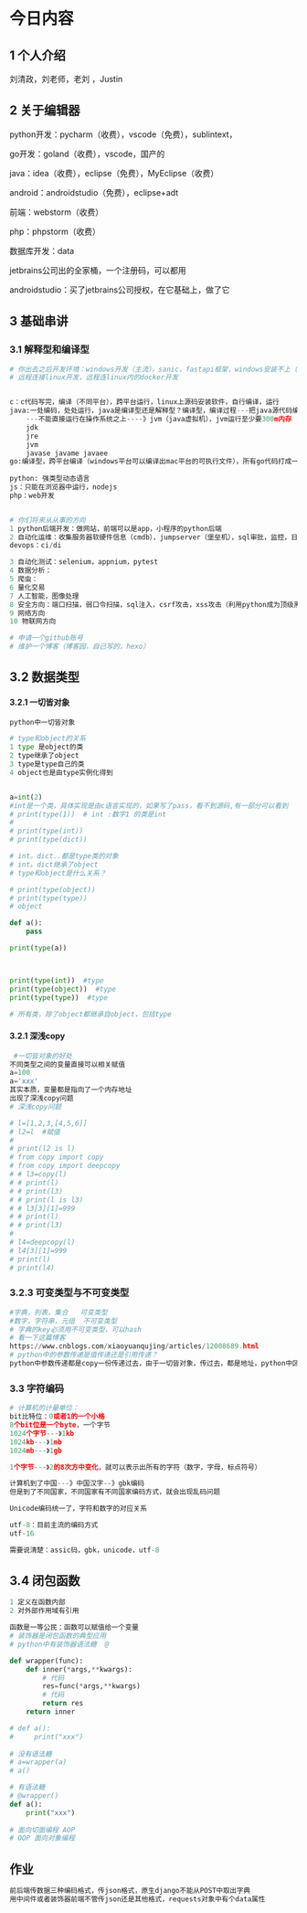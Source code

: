 # 今日内容

## 1 个人介绍

刘清政，刘老师，老刘 ，Justin

##  2 关于编辑器

python开发：pycharm（收费），vscode（免费），sublintext，

go开发：goland（收费），vscode，国产的

java：idea（收费），eclipse（免费），MyEclipse（收费）

android：androidstudio（免费），eclipse+adt

前端：webstorm（收费）

php：phpstorm（收费）

数据库开发：data

jetbrains公司出的全家桶，一个注册码，可以都用

androidstudio：买了jetbrains公司授权，在它基础上，做了它

## 3  基础串讲

### 3.1 解释型和编译型

```python
# 你出去之后开发环境：windows开发（主流），sanic，fastapi框架，windows安装不上（不支持），装了乌班图，在上面开发，配mac本
# 远程连接linux开发，远程连linux内的docker开发


c：c代码写完，编译（不同平台），跨平台运行，linux上源码安装软件，自行编译，运行
java:一处编码，处处运行，java是编译型还是解释型？编译型，编译过程---把java源代码编译成字节码文件 .class
    ---不能直接运行在操作系统之上----》jvm（java虚拟机），jvm运行至少要300m内存
    jdk
    jre
    jvm
    javase javame javaee
go:编译型，跨平台编译（windows平台可以编译出mac平台的可执行文件），所有go代码打成一个可执行文件
    
python: 强类型动态语言
js：只能在浏览器中运行，nodejs
php：web开发


# 你们将来从从事的方向
1 python后端开发：做网站，前端可以是app，小程序的python后端
2 自动化运维：收集服务器软硬件信息（cmdb），jumpserver（堡垒机），sql审批，监控，日志收集，处理
devops：ci/di

3 自动化测试：selenium，appnium，pytest
4 数据分析：
5 爬虫：
6 量化交易
7 人工智能，图像处理
8 安全方向：端口扫描，弱口令扫描，sql注入，csrf攻击，xss攻击（利用python成为顶级黑客）
9 网络方向
10 物联网方向

# 申请一个github账号
# 维护一个博客（博客园，自己写的，hexo）

```

## 3.2 数据类型



#### 3.2.1 一切皆对象

```python
python中一切皆对象

# type和object的关系
1 type 是object的类
2 type继承了object
3 type是type自己的类
4 object也是由type实例化得到


a=int(2)
#int是一个类，具体实现是由c语言实现的，如果写了pass，看不到源码,有一部分可以看到
# print(type(1))  # int :数字1 的类是int
#
# print(type(int))
# print(type(dict))

# int。dict..都是type类的对象
# int。dict继承了object
# type和object是什么关系？

# print(type(object))
# print(type(type))
# object

def a():
    pass

print(type(a))



print(type(int))  #type
print(type(object))  #type
print(type(type))  #type

# 所有类，除了object都继承自object，包括type


```

#### 3.2.1 深浅copy

```python
 #一切皆对象的好处
不同类型之间的变量直接可以相关赋值
a=100
a='xxx'
其实本质，变量都是指向了一个内存地址
出现了深浅copy问题
# 深浅copy问题

# l=[1,2,3,[4,5,6]]
# l2=l  #赋值
#
# print(l2 is l)
# from copy import copy
# from copy import deepcopy
# # l3=copy(l)
# # print(l)
# # print(l3)
# # print(l is l3)
# # l3[3][1]=999
# # print(l)
# # print(l3)
#
# l4=deepcopy(l)
# l4[3][1]=999
# print(l)
# print(l4)

```

### 3.2.3 可变类型与不可变类型

```python
#字典，列表，集合   可变类型
#数字，字符串，元组  不可变类型
# 字典的key必须用不可变类型，可以hash    
# 看一下这篇博客
https://www.cnblogs.com/xiaoyuanqujing/articles/12008689.html
# python中的参数传递是值传递还是引用传递？
python中参数传递都是copy一份传递过去，由于一切皆对象，传过去，都是地址，python中区分可变和不可变类型，可变类型在函数中修改会影响原来的，不可变类型，不会影响原来的
```

### 3.3 字符编码

```python
# 计算机的计量单位：
bit比特位：0或者1的一个小格
8个bit位是一个byte，一个字节
1024个字节---》1kb
1024kb---》1mb
1024mb---》1gb

1个字节---》2的8次方中变化，就可以表示出所有的字符（数字，字母，标点符号）

计算机到了中国---》中国汉字--》gbk编码
但是到了不同国家，不同国家有不同国家编码方式，就会出现乱码问题

Unicode编码统一了，字符和数字的对应关系

utf-8：目前主流的编码方式
utf-16

需要说清楚：assic码，gbk，unicode，utf-8
```

## 3.4 闭包函数

```python
1 定义在函数内部
2 对外部作用域有引用

函数是一等公民：函数可以赋值给一个变量
# 装饰器是闭包函数的典型应用
# python中有装饰器语法糖  @

def wrapper(func):
    def inner(*args,**kwargs):
        # 代码
        res=func(*args,**kwargs)
        # 代码
        return res
    return inner

# def a():
#     print("xxx")
   
# 没有语法糖 
# a=wrapper(a)
# a()

# 有语法糖
# @wrapper()
def a():
    print("xxx")
    
# 面向切面编程 AOP
# OOP 面向对象编程

```













## 作业

```python
前后端传数据三种编码格式，传json格式，原生django不能从POST中取出字典
用中间件或者装饰器前端不管传json还是其他格式，requests对象中有个data属性
```

